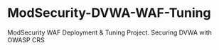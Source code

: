 # ModSecurity-DVWA-WAF-Tuning
ModSecurity WAF Deployment &amp; Tuning Project. Securing DVWA with OWASP CRS

